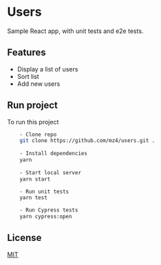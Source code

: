 
# Users

Sample React app, with unit tests and e2e tests.

## Features

- Display a list of users
- Sort list
- Add new users

## Run project

To run this project

```bash
    - Clone repo
    git clone https://github.com/mz4/users.git .
    
    - Install dependencies
    yarn
    
    - Start local server
    yarn start

    - Run unit tests
    yarn test

    - Run Cypress tests
    yarn cypress:open
```

## License

[MIT](https://choosealicense.com/licenses/mit/)

